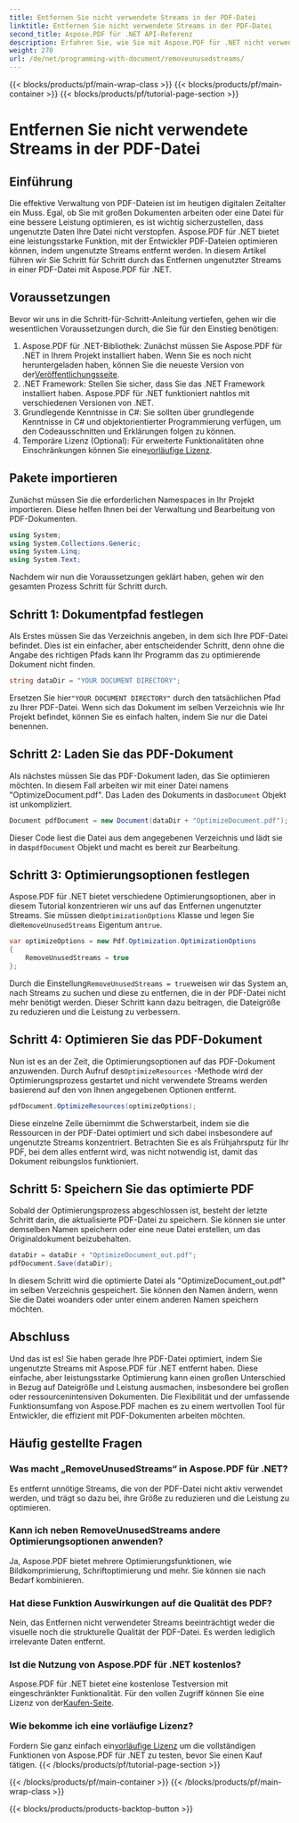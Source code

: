 ```yaml
---
title: Entfernen Sie nicht verwendete Streams in der PDF-Datei
linktitle: Entfernen Sie nicht verwendete Streams in der PDF-Datei
second_title: Aspose.PDF für .NET API-Referenz
description: Erfahren Sie, wie Sie mit Aspose.PDF für .NET nicht verwendete Streams in einer PDF-Datei entfernen, um Dateigröße und Leistung zu optimieren.
weight: 270
url: /de/net/programming-with-document/removeunusedstreams/
---
```


{{< blocks/products/pf/main-wrap-class >}}
{{< blocks/products/pf/main-container >}}
{{< blocks/products/pf/tutorial-page-section >}}

# Entfernen Sie nicht verwendete Streams in der PDF-Datei

## Einführung

Die effektive Verwaltung von PDF-Dateien ist im heutigen digitalen Zeitalter ein Muss. Egal, ob Sie mit großen Dokumenten arbeiten oder eine Datei für eine bessere Leistung optimieren, es ist wichtig sicherzustellen, dass ungenutzte Daten Ihre Datei nicht verstopfen. Aspose.PDF für .NET bietet eine leistungsstarke Funktion, mit der Entwickler PDF-Dateien optimieren können, indem ungenutzte Streams entfernt werden. In diesem Artikel führen wir Sie Schritt für Schritt durch das Entfernen ungenutzter Streams in einer PDF-Datei mit Aspose.PDF für .NET.

## Voraussetzungen

Bevor wir uns in die Schritt-für-Schritt-Anleitung vertiefen, gehen wir die wesentlichen Voraussetzungen durch, die Sie für den Einstieg benötigen:

1.  Aspose.PDF für .NET-Bibliothek: Zunächst müssen Sie Aspose.PDF für .NET in Ihrem Projekt installiert haben. Wenn Sie es noch nicht heruntergeladen haben, können Sie die neueste Version von der[Veröffentlichungsseite](https://releases.aspose.com/pdf/net/).
2. .NET Framework: Stellen Sie sicher, dass Sie das .NET Framework installiert haben. Aspose.PDF für .NET funktioniert nahtlos mit verschiedenen Versionen von .NET.
3. Grundlegende Kenntnisse in C#: Sie sollten über grundlegende Kenntnisse in C# und objektorientierter Programmierung verfügen, um den Codeausschnitten und Erklärungen folgen zu können.
4.  Temporäre Lizenz (Optional): Für erweiterte Funktionalitäten ohne Einschränkungen können Sie eine[vorläufige Lizenz](https://purchase.aspose.com/temporary-license/).


## Pakete importieren

Zunächst müssen Sie die erforderlichen Namespaces in Ihr Projekt importieren. Diese helfen Ihnen bei der Verwaltung und Bearbeitung von PDF-Dokumenten.

```csharp
using System;
using System.Collections.Generic;
using System.Linq;
using System.Text;
```

Nachdem wir nun die Voraussetzungen geklärt haben, gehen wir den gesamten Prozess Schritt für Schritt durch.

## Schritt 1: Dokumentpfad festlegen

Als Erstes müssen Sie das Verzeichnis angeben, in dem sich Ihre PDF-Datei befindet. Dies ist ein einfacher, aber entscheidender Schritt, denn ohne die Angabe des richtigen Pfads kann Ihr Programm das zu optimierende Dokument nicht finden.

```csharp
string dataDir = "YOUR DOCUMENT DIRECTORY";
```

 Ersetzen Sie hier`"YOUR DOCUMENT DIRECTORY"` durch den tatsächlichen Pfad zu Ihrer PDF-Datei. Wenn sich das Dokument im selben Verzeichnis wie Ihr Projekt befindet, können Sie es einfach halten, indem Sie nur die Datei benennen.

## Schritt 2: Laden Sie das PDF-Dokument

Als nächstes müssen Sie das PDF-Dokument laden, das Sie optimieren möchten. In diesem Fall arbeiten wir mit einer Datei namens "OptimizeDocument.pdf". Das Laden des Dokuments in das`Document` Objekt ist unkompliziert.

```csharp
Document pdfDocument = new Document(dataDir + "OptimizeDocument.pdf");
```

 Dieser Code liest die Datei aus dem angegebenen Verzeichnis und lädt sie in das`pdfDocument` Objekt und macht es bereit zur Bearbeitung.

## Schritt 3: Optimierungsoptionen festlegen

 Aspose.PDF für .NET bietet verschiedene Optimierungsoptionen, aber in diesem Tutorial konzentrieren wir uns auf das Entfernen ungenutzter Streams. Sie müssen die`OptimizationOptions` Klasse und legen Sie die`RemoveUnusedStreams` Eigentum an`true`.

```csharp
var optimizeOptions = new Pdf.Optimization.OptimizationOptions
{
    RemoveUnusedStreams = true
};
```

 Durch die Einstellung`RemoveUnusedStreams = true`weisen wir das System an, nach Streams zu suchen und diese zu entfernen, die in der PDF-Datei nicht mehr benötigt werden. Dieser Schritt kann dazu beitragen, die Dateigröße zu reduzieren und die Leistung zu verbessern.

## Schritt 4: Optimieren Sie das PDF-Dokument

 Nun ist es an der Zeit, die Optimierungsoptionen auf das PDF-Dokument anzuwenden. Durch Aufruf des`OptimizeResources` -Methode wird der Optimierungsprozess gestartet und nicht verwendete Streams werden basierend auf den von Ihnen angegebenen Optionen entfernt.

```csharp
pdfDocument.OptimizeResources(optimizeOptions);
```

Diese einzelne Zeile übernimmt die Schwerstarbeit, indem sie die Ressourcen in der PDF-Datei optimiert und sich dabei insbesondere auf ungenutzte Streams konzentriert. Betrachten Sie es als Frühjahrsputz für Ihr PDF, bei dem alles entfernt wird, was nicht notwendig ist, damit das Dokument reibungslos funktioniert.

## Schritt 5: Speichern Sie das optimierte PDF

Sobald der Optimierungsprozess abgeschlossen ist, besteht der letzte Schritt darin, die aktualisierte PDF-Datei zu speichern. Sie können sie unter demselben Namen speichern oder eine neue Datei erstellen, um das Originaldokument beizubehalten.

```csharp
dataDir = dataDir + "OptimizeDocument_out.pdf";
pdfDocument.Save(dataDir);
```

In diesem Schritt wird die optimierte Datei als "OptimizeDocument_out.pdf" im selben Verzeichnis gespeichert. Sie können den Namen ändern, wenn Sie die Datei woanders oder unter einem anderen Namen speichern möchten.

## Abschluss

Und das ist es! Sie haben gerade Ihre PDF-Datei optimiert, indem Sie ungenutzte Streams mit Aspose.PDF für .NET entfernt haben. Diese einfache, aber leistungsstarke Optimierung kann einen großen Unterschied in Bezug auf Dateigröße und Leistung ausmachen, insbesondere bei großen oder ressourcenintensiven Dokumenten. Die Flexibilität und der umfassende Funktionsumfang von Aspose.PDF machen es zu einem wertvollen Tool für Entwickler, die effizient mit PDF-Dokumenten arbeiten möchten.

## Häufig gestellte Fragen

### Was macht „RemoveUnusedStreams“ in Aspose.PDF für .NET?
Es entfernt unnötige Streams, die von der PDF-Datei nicht aktiv verwendet werden, und trägt so dazu bei, ihre Größe zu reduzieren und die Leistung zu optimieren.

### Kann ich neben RemoveUnusedStreams andere Optimierungsoptionen anwenden?
Ja, Aspose.PDF bietet mehrere Optimierungsfunktionen, wie Bildkomprimierung, Schriftoptimierung und mehr. Sie können sie nach Bedarf kombinieren.

### Hat diese Funktion Auswirkungen auf die Qualität des PDF?
Nein, das Entfernen nicht verwendeter Streams beeinträchtigt weder die visuelle noch die strukturelle Qualität der PDF-Datei. Es werden lediglich irrelevante Daten entfernt.

### Ist die Nutzung von Aspose.PDF für .NET kostenlos?
 Aspose.PDF für .NET bietet eine kostenlose Testversion mit eingeschränkter Funktionalität. Für den vollen Zugriff können Sie eine Lizenz von der[Kaufen-Seite](https://purchase.aspose.com/buy).

### Wie bekomme ich eine vorläufige Lizenz?
 Fordern Sie ganz einfach ein[vorläufige Lizenz](https://purchase.aspose.com/temporary-license/) um die vollständigen Funktionen von Aspose.PDF für .NET zu testen, bevor Sie einen Kauf tätigen.
{{< /blocks/products/pf/tutorial-page-section >}}

{{< /blocks/products/pf/main-container >}}
{{< /blocks/products/pf/main-wrap-class >}}

{{< blocks/products/products-backtop-button >}}
